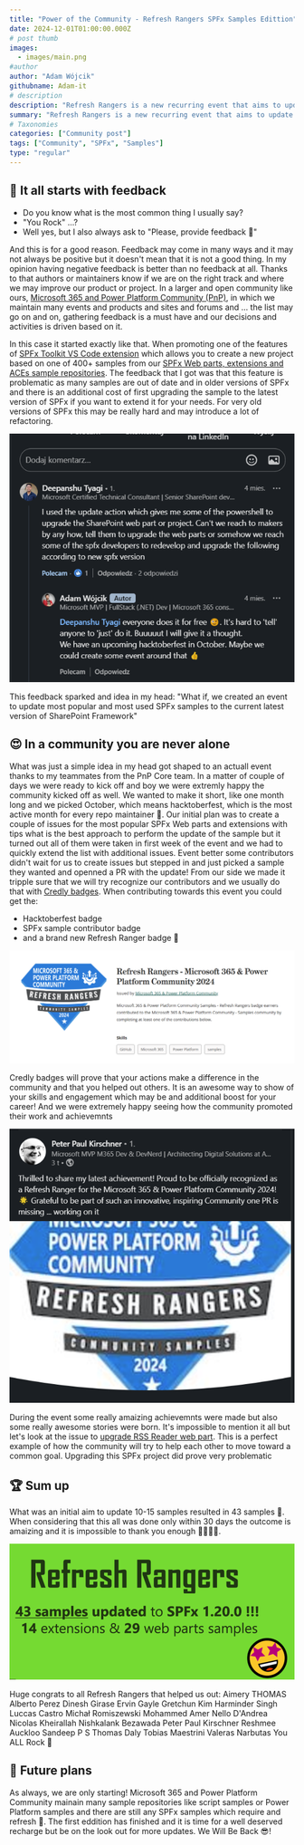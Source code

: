 ```yaml
---
title: "Power of the Community - Refresh Rangers SPFx Samples Edittion"
date: 2024-12-01T01:00:00.000Z
# post thumb
images:
  - images/main.png
#author
author: "Adam Wójcik"
githubname: Adam-it
# description
description: "Refresh Rangers is a new recurring event that aims to update sample projects maintained by Microsoft 365 and Power Platfrom Community. During Hacktoberfest we launched our first eddition that aimed to updates SPFx Webpart and Extension sample to the current latest version of SPFx. In this article we will go over a short sum up of the event and the power of the community without which this would have never been possible."
summary: "Refresh Rangers is a new recurring event that aims to update sample projects maintained by Microsoft 365 and Power Platfrom Community. During Hacktoberfest we launched our first eddition that aimed to updates SPFx Webpart and Extension sample to the current latest version of SPFx. In this article we will go over a short sum up of the event and the power of the community without which this would have never been possible."
# Taxonomies
categories: ["Community post"]
tags: ["Community", "SPFx", "Samples"]
type: "regular"
---
```


## 💬 It all starts with feedback

- Do you know what is the most common thing I usually say?
- "You Rock" ...?
- Well yes, but I also always ask to "Please, provide feedback 🙏"

And this is for a good reason. Feedback may come in many ways and it may not always be positive but it doesn't mean that it is not a good thing. In my opinion having negative feedback is better than no feedback at all. Thanks to that authors or maintainers know if we are on the right track and where we may improve our product or project. In a larger and open community like ours, [Microsoft 365 and Power Platform Community (PnP)](https://pnp.github.io/), in which we maintain many events and products and sites and forums and ... the list may go on and on, gathering feedback is a must have and our decisions and activities is driven based on it.

In this case it started exactly like that. When promoting one of the features of [SPFx Toolkit VS Code extension](https://marketplace.visualstudio.com/items?itemName=m365pnp.viva-connections-toolkit) which allows you to create a new project based on one of 400+ samples from our [SPFx Web parts, extensions and ACEs sample repositories](https://pnp.github.io/sp-dev-fx-webparts/). The feedback that I got was that this feature is problematic as many samples are out of date and in older versions of SPFx and there is an additional cost of first upgrading the sample to the latest version of SPFx if you want to extend it for your needs. For very old versions of SPFx this may be really hard and may introduce a lot of refactoring.

![feedback](images/rr-feed.png)

This feedback sparked and idea in my head: "What if, we created an event to update most popular and most used SPFx samples to the current latest version of SharePoint Framework"

## 😍 In a community you are never alone

What was just a simple idea in my head got shaped to an actuall event thanks to my teammates from the PnP Core team. In a matter of couple of days we were ready to kick off and boy we were extremly happy the community kicked off as well. We wanted to make it short, like one month long and we picked October, which means hacktoberfest, which is the most active month for every repo maintainer 🙂. Our initial plan was to create a couple of issues for the most popular SPFx Web parts and extensions with tips what is the best approach to perform the update of the sample but it turned out all of them were taken in first week of the event and we had to quickly extend the list with additional issues. Event better some contributors didn't wait for us to create issues but stepped in and just picked a sample they wanted and openned a PR with the update!
From our side we made it tripple sure that we will try recognize our contributors and we usually do that with [Credly badges](https://pnp.github.io/recognitionprogram/). When contributing towards this event you could get the:

- Hacktoberfest badge
- SPFx sample contributor badge
- and a brand new Refresh Ranger badge 🤩

![badge](images/rr-badge.png)

Credly badges will prove that your actions make a difference in the community and that you helped out others. It is an awesome way to show of your skills and engagement which may be and additional boost for your career! And we were extremely happy seeing how the community promoted their work and achievemnts

![comment](images/rr-comment1.png)

During the event some really amaizing achievemnts were made but also some really awesome stories were born. It's impossible to mention it all but let's look at the issue to [upgrade RSS Reader web part](https://github.com/pnp/sp-dev-fx-webparts/issues/5254). This is a perfect example of how the community will try to help each other to move toward a common goal. Upgrading this SPFx project did prove very problematic 

## 🏆 Sum up

What was an initial aim to update 10-15 samples resulted in 43 samples 🤯.
When considering that this all was done only within 30 days the outcome is amaizing and it is impossible to thank you enough 👏👏👏👏.

![sum up](images/rr-sum-up.png)

Huge congrats to all Refresh Rangers that helped us out:
Aimery THOMAS
Alberto Perez
Dinesh Girase
Ervin Gayle
Gretchun Kim
Harminder Singh
Luccas Castro
Michał Romiszewski
Mohammed Amer
Nello D'Andrea
Nicolas Kheirallah
Nishkalank Bezawada
Peter Paul Kirschner
Reshmee Auckloo
Sandeep P S
Thomas Daly
Tobias Maestrini
Valeras Narbutas
You ALL Rock 🤩

## 🔮 Future plans

As always, we are only starting! Microsoft 365 and Power Platform Community mainain many sample repositories like script samples or Power Platform samples and there are still any SPFx samples which require and refresh 🤩. The first eddition has finished and it is time for a well deserved recharge but be on the look out for more updates. We Will Be Back 😎!
